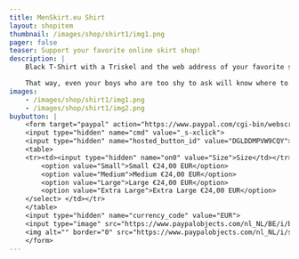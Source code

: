 ```yaml
---
title: MenSkirt.eu Shirt
layout: shopitem
thumbnail: /images/shop/shirt1/img1.png
pager: false
teaser: Support your favorite online skirt shop!
description: |
    Black T-Shirt with a Triskel and the web address of your favorite skirt webshop.

    That way, even your boys who are too shy to ask will know where to buy cool man skirts.
images:
    - /images/shop/shirt1/img1.png
    - /images/shop/shirt1/img2.png
buybutton: |
    <form target="paypal" action="https://www.paypal.com/cgi-bin/webscr" method="post">
    <input type="hidden" name="cmd" value="_s-xclick">
    <input type="hidden" name="hosted_button_id" value="DGLDDMPVW9CQY">
    <table>
    <tr><td><input type="hidden" name="on0" value="Size">Size</td></tr><tr><td><select name="os0">
    	<option value="Small">Small €24,00 EUR</option>
    	<option value="Medium">Medium €24,00 EUR</option>
    	<option value="Large">Large €24,00 EUR</option>
    	<option value="Extra Large">Extra Large €24,00 EUR</option>
    </select> </td></tr>
    </table>
    <input type="hidden" name="currency_code" value="EUR">
    <input type="image" src="https://www.paypalobjects.com/nl_NL/BE/i/btn/btn_cart_LG.gif" border="0" name="submit" alt="PayPal, de veilige en complete manier van online betalen.">
    <img alt="" border="0" src="https://www.paypalobjects.com/nl_NL/i/scr/pixel.gif" width="1" height="1">
    </form>
---
```




